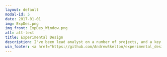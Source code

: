 ```yaml
---
layout: default
modal-id: 5
date: 2017-01-01
img: ExpDes.png
img_front: ExpDes_Window.png
alt: alt-text
title: Experimental Design
description: I've been lead analyst on a number of projects, and a key responsibility of mine has been experimental design, in which I'm consulted by PIs, Professors, and PhD students. Typically these are experiments for array studies, and high throughput RNA/miRNA/DNA sequencing. One recent project saw a problem in the number of sample types, and the number of unique samples that could be sequenced at one (multiplexing limit). I designed a function to simulate the experimental parameters and fit a model that was full rank, based on the studies hypothesis. This process allowed the samples to be allocated the optimum groups, to absorb for between batch variance in the model design. The project code is linked below.    
win_footer: <a href="https://github.com/AndrewSkelton/experimental_design_sim">Github Project</a>
---
```

